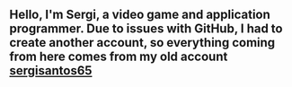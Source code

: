 ## Hello, I'm Sergi, a video game and application programmer. Due to issues with GitHub, I had to create another account, so everything coming from here comes from my old account [sergisantos65](https://github.com/sergisantos658)

<!--
**santossergi/santossergi** is a ✨ _special_ ✨ repository because its `README.md` (this file) appears on your GitHub profile.

Here are some ideas to get you started:

- 🔭 I’m currently working on ...
- 🌱 I’m currently learning ...
- 👯 I’m looking to collaborate on ...
- 🤔 I’m looking for help with ...
- 💬 Ask me about ...
- 📫 How to reach me: ...
- 😄 Pronouns: ...
- ⚡ Fun fact: ...
-->
